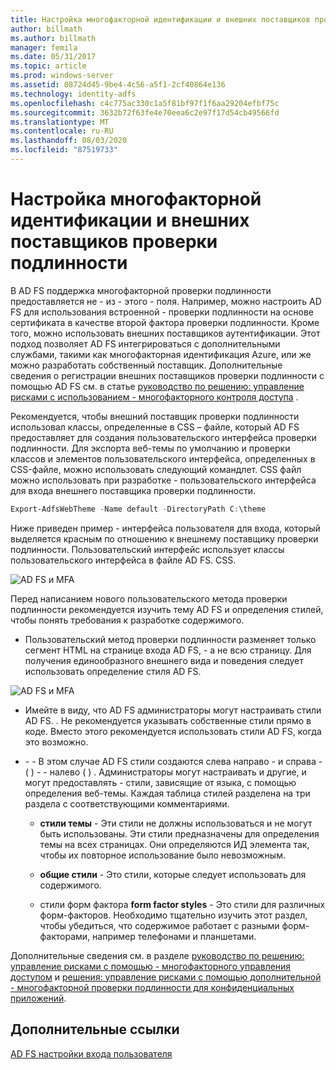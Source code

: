 ```yaml
---
title: Настройка многофакторной идентификации и внешних поставщиков проверки подлинности
author: billmath
ms.author: billmath
manager: femila
ms.date: 05/31/2017
ms.topic: article
ms.prod: windows-server
ms.assetid: 08724d45-9be4-4c56-a5f1-2cf40864e136
ms.technology: identity-adfs
ms.openlocfilehash: c4c775ac330c1a5f81bf97f1f6aa29204efbf75c
ms.sourcegitcommit: 3632b72f63fe4e70eea6c2e97f17d54cb49566fd
ms.translationtype: MT
ms.contentlocale: ru-RU
ms.lasthandoff: 08/03/2020
ms.locfileid: "87519733"
---
```

# <a name="multi-factor-authentication-and-external-authentication-providers-customization"></a>Настройка многофакторной идентификации и внешних поставщиков проверки подлинности

В AD FS поддержка многофакторной проверки подлинности предоставляется не \- из \- этого \- поля. Например, можно настроить AD FS для использования встроенной \- проверки подлинности на основе сертификата в качестве второй фактора проверки подлинности. Кроме того, можно использовать внешних поставщиков аутентификации. Этот подход позволяет AD FS интегрироваться с дополнительными службами, такими как многофакторная идентификация Azure, или же можно разработать собственный поставщик. Дополнительные сведения о регистрации внешних поставщиков проверки подлинности с помощью AD FS см. в статье [руководство по решению: управление рисками с использованием \- многофакторного контроля доступа](./manage-risk-with-conditional-access-control.md) .

Рекомендуется, чтобы внешний поставщик проверки подлинности использовал классы, определенные в CSS – файле, который AD FS предоставляет для создания пользовательского интерфейса проверки подлинности. Для экспорта веб-темы по умолчанию и проверки классов и элементов пользовательского интерфейса, определенных в CSS-файле, можно использовать следующий командлет. CSS файл можно использовать при разработке \- пользовательского интерфейса для входа внешнего поставщика проверки подлинности.

```powershell
Export-AdfsWebTheme -Name default -DirectoryPath C:\theme
```

Ниже приведен пример \- интерфейса пользователя для входа, который выделяется красным по отношению к внешнему поставщику проверки подлинности. Пользовательский интерфейс использует классы пользовательского интерфейса в файле AD FS. CSS.

![AD FS и MFA](media/AD-FS-user-sign-in-customization/ADFS_Blue_Custom8.png)

Перед написанием нового пользовательского метода проверки подлинности рекомендуется изучить тему AD FS и определения стилей, чтобы понять требования к разработке содержимого.

-   Пользовательский метод проверки подлинности разменяет только сегмент HTML на странице входа AD FS, \- а не всю страницу. Для получения единообразного внешнего вида и поведения следует использовать определение стиля AD FS.

![AD FS и MFA](media/AD-FS-user-sign-in-customization/ADFS_Blue_Custom9.png)

-   Имейте в виду, что AD FS администраторы могут настраивать стили AD FS. . Не рекомендуется указывать собственные стили прямо в коде. Вместо этого рекомендуется использовать стили AD FS, когда это возможно.

-   \- \- В этом случае AD FS стили создаются слева направо \- и справа \- \( \) \- \- налево \( \) . Администраторы могут настраивать и другие, и могут предоставлять \- стили, зависящие от языка, с помощью определения веб-темы. Каждая таблица стилей разделена на три раздела с соответствующими комментариями.

    -   **стили темы** \- Эти стили не должны использоваться и не могут быть использованы. Эти стили предназначены для определения темы на всех страницах. Они определяются ИД элемента так, чтобы их повторное использование было невозможным.

    -   **общие стили** \- Это стили, которые следует использовать для содержимого.

    -   стили форм фактора **form factor styles** \- Это стили для различных форм-факторов. Необходимо тщательно изучить этот раздел, чтобы убедиться, что содержимое работает с разными форм-факторами, например телефонами и планшетами.

Дополнительные сведения см. в разделе [руководство по решению: управление рисками с помощью \- многофакторного управления доступом](./manage-risk-with-conditional-access-control.md) и [решения: управление рисками с помощью дополнительной \- многофакторной проверки подлинности для конфиденциальных приложений](https://tnstage.redmond.corp.microsoft.com/library/dn280949.aspx).

## <a name="additional-references"></a>Дополнительные ссылки
[AD FS настройки входа пользователя](AD-FS-user-sign-in-customization.md)
